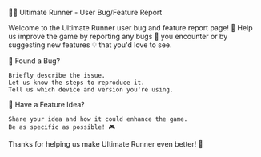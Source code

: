 🏃‍♂️ Ultimate Runner - User Bug/Feature Report

Welcome to the Ultimate Runner user bug and feature report page! 🚀
Help us improve the game by reporting any bugs 🐛 you encounter or by suggesting new features 💡 that you'd love to see.

🐞 Found a Bug?

    Briefly describe the issue.
    Let us know the steps to reproduce it.
    Tell us which device and version you're using.

🌟 Have a Feature Idea?

    Share your idea and how it could enhance the game.
    Be as specific as possible! 🎮

Thanks for helping us make Ultimate Runner even better! 💪

